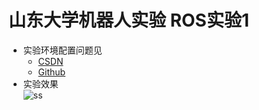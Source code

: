 # 山东大学机器人实验  ROS实验1
- 实验环境配置问题见
  - [CSDN](https://blog.csdn.net/m0_73802120/article/details/138462158)
  - [Github]()
- 实验效果  
![ss](./resource/Screenshot%20from%202024-05-05%2011-13-33.png)